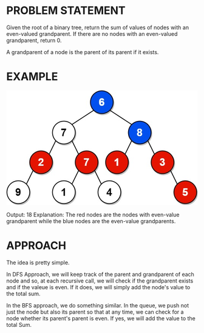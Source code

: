 # PROBLEM STATEMENT

Given the root of a binary tree, return the sum of values of nodes with an even-valued grandparent. If there are no nodes with an even-valued grandparent, return 0.

A grandparent of a node is the parent of its parent if it exists.

# EXAMPLE

![alt text](image.png)

Output: 18
Explanation: The red nodes are the nodes with even-value grandparent while the blue nodes are the even-value grandparents.

# APPROACH

The idea is pretty simple.

In DFS Approach, we will keep track of the parent and grandparent of each node and so, at each recursive call, we will check if the grandparent exists and if the valeue is even. If it does, we will simply add the node's value to the total sum.

In the BFS approach, we do something similar. In the queue, we push not just the node but also its parent so that at any time, we can check for a node whether its parent's parent is even. If yes, we will add the value to the total Sum.